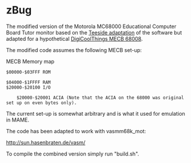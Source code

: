 # zBug
The modified version of the Motorola MC68000 Educational Computer Board Tutor monitor based on the [Teeside adaptation](http://www.easy68k.com/paulrsm/mecb/mecb.htm) of the software but adapted for a hypothetical [DigiCoolThings MECB 68008](https://github.com/DigicoolThings/MECB). 

The modified code assumes the following MECB set-up:

MECB Memory map

    $00000-$03FFF ROM
    
    $04000-$1FFFF RAM
    $20000-$20100 I/O
    
        $20000-$20001 ACIA (Note that the ACIA on the 68000 was original set up on even bytes only).
        
The current set-up is somewhat arbitrary and is what it used for emulation in MAME.

The code has been adapted to work with vasmm68k_mot:

   http://sun.hasenbraten.de/vasm/

To compile the combined version simply run "build.sh".

